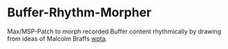 # Buffer-Rhythm-Morpher

Max/MSP-Patch to morph recorded Buffer content rhythmically by drawing from ideas of Malcolm Braffs [wpta](http://www.malcolmbraff.ch/wtpa.html).
